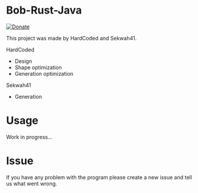 # Bob-Rust-Java
[![Donate](https://img.shields.io/badge/Donate-ko--fi-%2393c10c)](https://ko-fi.com/hard_coded)

This project was made by HardCoded and Sekwah41.

HardCoded
* Design
* Shape optimization
* Generation optimization

Sekwah41
* Generation

# Usage
Work in progress...

# Issue
If you have any problem with the program please create a new issue and tell us what went wrong.
